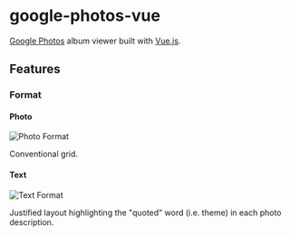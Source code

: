 # google-photos-vue

[Google Photos](https://www.google.com/photos/about/) album viewer built with [Vue.js](https://vuejs.org/).

## Features

### Format

#### Photo

![Photo Format](https://i.imgur.com/tEYvtKb.png)

Conventional grid.

#### Text

![Text Format](https://i.imgur.com/dTq6KLU.png)

Justified layout highlighting the "quoted" word (i.e. theme) in each photo description.
